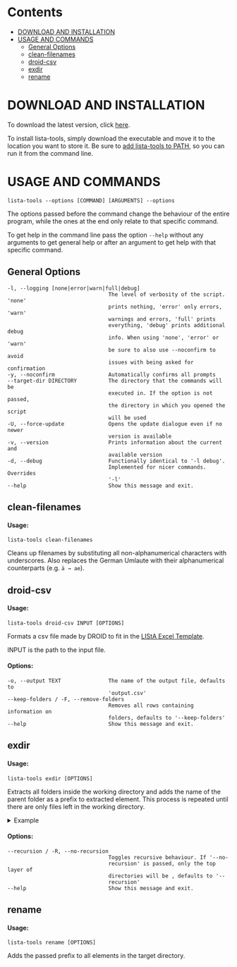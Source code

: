 # Contents
* [DOWNLOAD AND INSTALLATION](#download-and-installation)
* [USAGE AND COMMANDS](#usage-and-commands)
  * [General Options](#general-options)
  * [clean-filenames](#clean-filenames)
  * [droid-csv](#droid-csv)
  * [exdir](#exdir)
  * [rename](#rename)

# DOWNLOAD AND INSTALLATION
To download the latest version, click [here](https://github.com/stadtarchiv-lindau/lista-tools/releases/latest).

To install lista-tools, simply download the executable and move it to the location you want to store it. Be sure to [add lista-tools to PATH](https://gist.github.com/ScribbleGhost/752ec213b57eef5f232053e04f9d0d54), so you can run it from the command line.

# USAGE AND COMMANDS
```
lista-tools --options [COMMAND] [ARGUMENTS] --options
```
The options passed before the command change the behaviour of the entire program, while the ones at the end only relate to that specific command. 

To get help in the command line pass the option `--help` without any arguments to get general help or after an argument to get help with that specific command.

## General Options
```
-l, --logging [none|error|warn|full|debug]
                                The level of verbosity of the script. 'none'
                                prints nothing, 'error' only errors, 'warn'
                                warnings and errors, 'full' prints
                                everything, 'debug' prints additional debug
                                info. When using 'none', 'error' or 'warn'
                                be sure to also use --noconfirm to avoid
                                issues with being asked for confirmation
-y, --noconfirm                 Automatically confirms all prompts
--target-dir DIRECTORY          The directory that the commands will be
                                executed in. If the option is not passed,
                                the directory in which you opened the script
                                will be used
-U, --force-update              Opens the update dialogue even if no newer
                                version is available
-v, --version                   Prints information about the current and
                                available version
-d, --debug                     Functionally identical to '-l debug'.
                                Implemented for nicer commands. Overrides
                                '-l'
--help                          Show this message and exit.
```

## clean-filenames
#### Usage:
```
lista-tools clean-filenames
```
Cleans up filenames by substituting all non-alphanumerical characters with underscores. Also replaces the German Umlaute with their alphanumerical counterparts (e.g. `ä → ae`).

## droid-csv
#### Usage:
```
lista-tools droid-csv INPUT [OPTIONS]
```
Formats a csv file made by DROID to fit in the [LIStA Excel Template](https://github.com/stadtarchiv-lindau/lista-tools/releases/latest/download/template.xlsx).

INPUT is the path to the input file.

#### Options:

```
-o, --output TEXT               The name of the output file, defaults to
                                'output.csv'
--keep-folders / -F, --remove-folders
                                Removes all rows containing information on
                                folders, defaults to '--keep-folders'
--help                          Show this message and exit.
```

## exdir
#### Usage:
```
lista-tools exdir [OPTIONS]
```
Extracts all folders inside the working directory and adds the name of the parent folder as a prefix to extracted element. This process is repeated until there are only files left in the working directory.
<details>
<summary>Example</summary>

```
BEFORE:                       AFTER:
   
exdir/                        exdir/
├── programming/              ├── PROGRAMMING_ JAVA_ class.class
│   ├── java/                 ├── PROGRAMMING_ JAVA_ program.java
│   │   ├── class.class       ├── PROGRAMMING_ PYTHON_ PROJECT1_ _a.py
│   │   └── program.java      ├── PROGRAMMING_ PYTHON_ PROJECT1_ _b.py 
│   └── python/               ├── PROGRAMMING_ PYTHON_ PROJECT1_ _c.py
│       ├── project1/         ├── PROGRAMMING_ PYTHON_ PROJECT1_ _d.py
│       │   ├── _a.py         ├── SONGS_ FLAC_ song1.flac
│       │   └── _b.py         ├── SONGS_ FLAC_ song2.flac
│       └── project2/         ├── SONGS_ FLAC_ song3.flac
│           ├── _c.py         ├── SONGS_ FLAC_ song4.flac
│           └── _d.py         ├── SONGS_ FLAC_ song5.flac
├── songs/                    ├── SONGS_ MP3_ song10.mp3
│   ├── FLAC/                 ├── SONGS_ MP3_ song6.mp3
│   │   ├── song1.flac        ├── SONGS_ MP3_ song7.mp3
│   │   ├── song2.flac        ├── SONGS_ MP3_ song8.mp3
│   │   ├── song3.flac        ├── SONGS_ MP3_ song9.mp3
│   │   ├── song4.flac        ├── style_sheet.css
│   │   └── song5.flac        ├── VIDEOS_ thumbnail1.jpeg
│   └── MP3/                  ├── VIDEOS_ thumbnail2.tiff
│       ├── song10.mp3        ├── VIDEOS_ video1.mp4
│       ├── song6.mp3         ├── VIDEOS_ video2.m4a
│       ├── song7.mp3         └── website.html
│       ├── song8.mp3      
│       └── song9.mp3
├── style_sheet.css
├── videos/
│   ├── thumbnail1.jpeg
│   ├── thumbnail2.tiff
│   ├── video1.mp4
│   └── video2.m4a
└── website.html
```
</details>

#### Options:

```
--recursion / -R, --no-recursion
                                Toggles recursive behaviour. If '--no-
                                recursion' is passed, only the top layer of
                                directories will be , defaults to '--
                                recursion'
--help                          Show this message and exit.
```

## rename
#### Usage:
```
lista-tools rename [OPTIONS]
```
Adds the passed prefix to all elements in the target directory.
